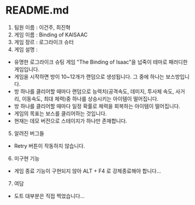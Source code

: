 # README.md #

1. 팀원 이름 : 이건주, 최진혁
2. 게임 이름 : Binding of KAISAAC
3. 게임 장르 : 로그라이크 슈터
4. 게임 설명 : 
  - 유명한 로그라이크 슈팅 게임 "The Binding of Isaac"을 넙죽이 테마로 패러디한 게임입니다.
  - 게임을 시작하면 방이 10~12개가 랜덤으로 생성됩니다. 그 중에 하나는 보스방입니다.
  - 방 하나를 클리어할 때마다 랜덤으로 능력치(공격속도, 데미지, 투사체 속도, 사거리, 이동속도, 최대 체력)중 하나를 상승시키는 아이템이 떨어집니다.
  - 방 하나를 클리어할 때마다 일정 확률로 체력을 회복하는 아이템이 떨어집니다.
  - 게임의 목표는 보스를 클리어하는 것입니다.
  - 현재는 데모 버전으로 스테이지가 하나만 존재합니다.

5. 알려진 버그들
  - Retry 버튼이 작동하지 않습니다.
 
6. 미구현 기능
  - 게임 종료 기능이 구현되지 않아 ALT + F4 로 강제종료해야 합니다...
 
7. 여담
  - 도트 대부분은 직접 찍었습니다...
